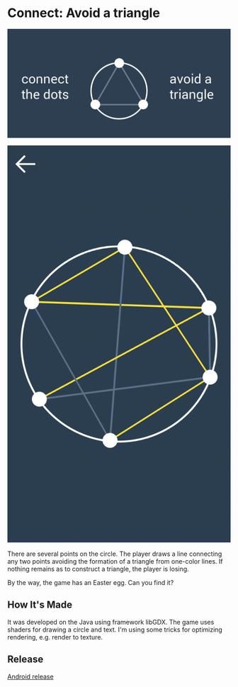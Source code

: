 # Connect: Avoid a triangle
![alt text](./images/image.png "Promo")

![alt text](./images/scr.png "Game screenshot")

There are several points on the circle. The player draws a line connecting any two points avoiding the formation of a triangle from one-color lines. If nothing remains as to construct a triangle, the player is losing.

By the way, the game has an Easter egg. Can you find it?

## How It's Made

It was developed on the Java using framework libGDX.
The game uses shaders for drawing a circle and text.
I'm using some tricks for optimizing rendering, e.g. render to texture.

## Release
[Android release](./android/android-release.apk)

